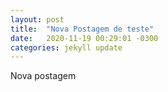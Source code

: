 ```yaml
---
layout: post
title:  "Nova Postagem de teste"
date:   2020-11-19 00:29:01 -0300
categories: jekyll update
---
```

Nova postagem